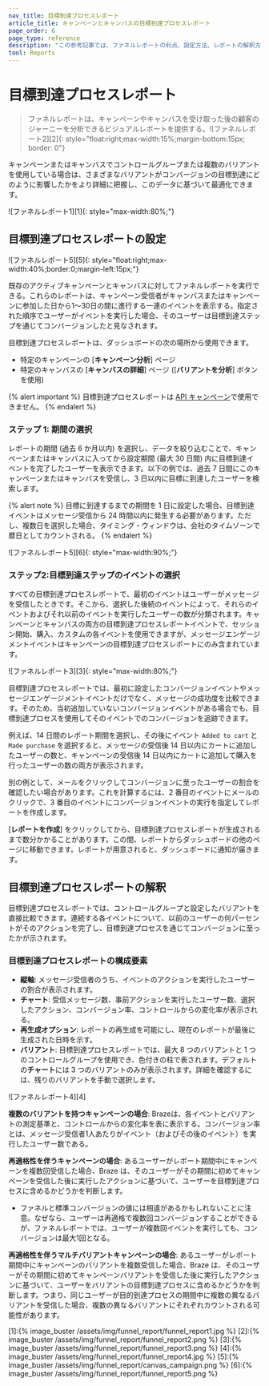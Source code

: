 ```yaml
---
nav_title: 目標到達プロセスレポート
article_title: キャンペーンとキャンバスの目標到達プロセスレポート
page_order: 6
page_type: reference
description: "この参考記事では、ファネルレポートの利点、設定方法、レポートの解釈方法について説明する。"
tool: Reports
---
```


# 目標到達プロセスレポート

> ファネルレポートは、キャンペーンやキャンバスを受け取った後の顧客のジャーニーを分析できるビジュアルレポートを提供する。![ファネルレポート2][2]{: style="float:right;max-width:15%;margin-bottom:15px; border: 0"}

キャンペーンまたはキャンバスでコントロールグループまたは複数のバリアントを使用している場合は、さまざまなバリアントがコンバージョンの目標到達にどのように影響したかをより詳細に把握し、このデータに基づいて最適化できます。

![ファネルレポート1][1]{: style="max-width:80%;"}

## 目標到達プロセスレポートの設定

![ファネルレポート5][5]{: style="float:right;max-width:40%;border:0;margin-left:15px;"}

既存のアクティブキャンペーンとキャンバスに対してファネルレポートを実行できる。これらのレポートは、キャンペーン受信者がキャンバスまたはキャンペーンに参加した日から1～30日の間に進行する一連のイベントを表示する。指定された順序でユーザーがイベントを実行した場合、そのユーザーは目標到達ステップを通じてコンバージョンしたと見なされます。

目標到達プロセスレポートは、ダッシュボードの次の場所から使用できます。

- 特定のキャンペーンの \[**キャンペーン分析**] ページ
- 特定のキャンバスの \[**キャンバスの詳細**] ページ (\[**バリアントを分析**] ボタンを使用) 

{% alert important %}
目標到達プロセスレポートは [API キャンペーン]({{site.baseurl}}/api/api_campaigns/)で使用できません。
{% endalert %}

### ステップ 1: 期間の選択

レポートの期間 (過去 6 か月以内) を選択し、データを絞り込むことで、キャンペーンまたはキャンバスに入ってから設定期間 (最大 30 日間) 内に目標到達イベントを完了したユーザーを表示できます。以下の例では、過去 7 日間にこのキャンペーンまたはキャンバスを受信し、3 日以内に目標に到達したユーザーを検索します。

{% alert note %}
目標に到達するまでの期間を 1 日に設定した場合、目標到達イベントはメッセージ受信から 24 時間以内に発生する必要があります。ただし、複数日を選択した場合、タイミング・ウィンドウは、会社のタイムゾーンで暦日としてカウントされる。
{% endalert %}

![ファネルレポート5][6]{: style="max-width:90%;"}

### ステップ2:目標到達ステップのイベントの選択

すべての目標到達プロセスレポートで、最初のイベントはユーザーがメッセージを受信したときです。そこから、選択した後続のイベントによって、それらのイベントおよびそれ以前のイベントを実行したユーザーの数が分類されます。キャンペーンとキャンバスの両方の目標到達プロセスレポートイベントで、セッション開始、購入、カスタムの各イベントを使用できますが、メッセージエンゲージメントイベントはキャンペーンの目標到達プロセスレポートにのみ含まれています。

![ファネルレポート3][3]{: style="max-width:80%;"}

目標到達プロセスレポートでは、最初に設定したコンバージョンイベントやメッセージエンゲージメントイベントだけでなく、メッセージの成功度を比較できます。そのため、当初追加していないコンバージョンイベントがある場合でも、目標到達プロセスを使用してそのイベントでのコンバージョンを追跡できます。

例えば、14 日間のレポート期間を選択し、その後にイベント `Added to cart` と `Made purchase` を選択すると、メッセージの受信後 14 日以内にカートに追加したユーザーの数と、キャンペーンの受信後 14 日以内にカートに追加して購入を行ったユーザーの数の両方が表示されます。

別の例として、メールをクリックしてコンバージョンに至ったユーザーの割合を確認したい場合があります。これを計算するには、2 番目のイベントにメールのクリックで、3 番目のイベントにコンバージョンイベントの実行を指定してレポートを作成します。

\[**レポートを作成**] をクリックしてから、目標到達プロセスレポートが生成されるまで数分かかることがあります。この間、レポートからダッシュボードの他のページに移動できます。レポートが用意されると、ダッシュボードに通知が届きます。

## 目標到達プロセスレポートの解釈

目標到達プロセスレポートでは、コントロールグループと設定したバリアントを直接比較できます。連続する各イベントについて、以前のユーザーの何パーセントがそのアクションを完了し、目標到達プロセスを通じてコンバージョンに至ったかが示されます。

### 目標到達プロセスレポートの構成要素

- **縦軸**: メッセージ受信者のうち、イベントのアクションを実行したユーザーの割合が表示されます。 
- **チャート**: 受信メッセージ数、事前アクションを実行したユーザー数、選択したアクション、コンバージョン率、コントロールからの変化率が表示される。
- **再生成オプション**: レポートの再生成を可能にし、現在のレポートが最後に生成された日時を示す。 
- **バリアント**: 目標到達プロセスレポートでは、最大 8 つのバリアントと 1 つのコントロールグループを使用でき、色付きの柱で表されます。デフォルトの**チャート**には 3 つのバリアントのみが表示されます。詳細を確認するには、残りのバリアントを手動で選択します。

![ファネルレポート4][4]

**複数のバリアントを持つキャンペーンの場合**: Brazeは、各イベントとバリアントの測定基準と、コントロールからの変化率を表に表示する。コンバージョン率とは、メッセージ受信者1人あたりがイベント（およびその後のイベント）を実行したユーザー数である。

**再適格性を伴うキャンペーンの場合**: あるユーザーがレポート期間中にキャンペーンを複数回受信した場合、Braze は、そのユーザーがその期間に初めてキャンペーンを受信した後に実行したアクションに基づいて、ユーザーを目標到達プロセスに含めるかどうかを判断します。
- ファネルと標準コンバージョンの値には相違があるかもしれないことに注意。なぜなら、ユーザーは再適格で複数回コンバージョンすることができるが、ファネルレポートでは、ユーザーが複数回イベントを実行しても、コンバージョンは最大1回となる。 

**再適格性を伴うマルチバリアントキャンペーンの場合**: あるユーザーがレポート期間中にキャンペーンのバリアントを複数受信した場合、Braze は、そのユーザーがその期間に初めてキャンペーンバリアントを受信した後に実行したアクションに基づいて、ユーザーをバリアントの目標到達プロセスに含めるかどうかを判断します。つまり、同じユーザーが目的到達プロセスの期間中に複数の異なるバリアントを受信した場合、複数の異なるバリアントにそれぞれカウントされる可能性があります。

[1]:{% image_buster /assets/img/funnel_report/funnel_report1.jpg %}
[2]:{% image_buster /assets/img/funnel_report/funnel_report2.png %}
[3]:{% image_buster /assets/img/funnel_report/funnel_report3.png %}
[4]:{% image_buster /assets/img/funnel_report/funnel_report4.jpg %}
[5]:{% image_buster /assets/img/funnel_report/canvas_campaign.png %}
[6]:{% image_buster /assets/img/funnel_report/funnel_report5.png %}
